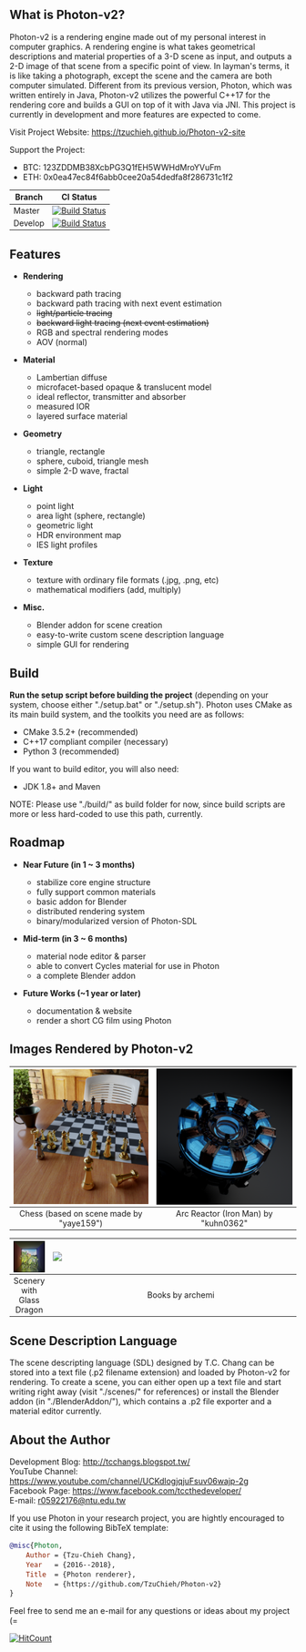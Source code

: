 ## What is Photon-v2?

Photon-v2 is a rendering engine made out of my personal interest in computer graphics. A rendering engine is what takes geometrical descriptions and material properties of a 3-D scene as input, and outputs a 2-D image of that scene from a specific point of view. In layman's terms, it is like taking a photograph, except the scene and the camera are both computer simulated. Different from its previous version, Photon, which was written entirely in Java, Photon-v2 utilizes the powerful C++17 for the rendering core and builds a GUI on top of it with Java via JNI. This project is currently in development and more features are expected to come. <br />

Visit Project Website: https://tzuchieh.github.io/Photon-v2-site

Support the Project:
* BTC: 123ZDDMB38XcbPG3Q1fEH5WWHdMroYVuFm
* ETH: 0x0ea47ec84f6abb0cee20a54dedfa8f286731c1f2

| Branch        | CI Status |
| ------------- | -----------------------|
| Master        | [![Build Status](https://travis-ci.org/TzuChieh/Photon-v2.svg?branch=master)](https://travis-ci.org/TzuChieh/Photon-v2) |
| Develop       | [![Build Status](https://travis-ci.org/TzuChieh/Photon-v2.svg?branch=develop)](https://travis-ci.org/TzuChieh/Photon-v2) |

## Features

* **Rendering**
  * backward path tracing
  * backward path tracing with next event estimation
  * ~~light/particle tracing~~
  * ~~backward light tracing (next event estimation)~~
  * RGB and spectral rendering modes
  * AOV (normal)

* **Material**
  * Lambertian diffuse
  * microfacet-based opaque & translucent model
  * ideal reflector, transmitter and absorber
  * measured IOR
  * layered surface material

* **Geometry**
  * triangle, rectangle
  * sphere, cuboid, triangle mesh
  * simple 2-D wave, fractal

* **Light**
  * point light
  * area light (sphere, rectangle)
  * geometric light
  * HDR environment map
  * IES light profiles

* **Texture**
  * texture with ordinary file formats (.jpg, .png, etc)
  * mathematical modifiers (add, multiply)

* **Misc.**
  * Blender addon for scene creation
  * easy-to-write custom scene description language
  * simple GUI for rendering

## Build

**Run the setup script before building the project** (depending on your system, choose either "./setup.bat" or "./setup.sh"). Photon uses CMake as its main build system, and the toolkits you need are as follows:

* CMake 3.5.2+ (recommended)
* C++17 compliant compiler (necessary)
* Python 3 (recommended)

If you want to build editor, you will also need:

* JDK 1.8+ and Maven

NOTE: Please use "./build/" as build folder for now, since build scripts are more or less hard-coded to use this path, currently.

## Roadmap

* **Near Future (in 1 ~ 3 months)**
  * stabilize core engine structure
  * fully support common materials
  * basic addon for Blender
  * distributed rendering system
  * binary/modularized version of Photon-SDL

* **Mid-term (in 3 ~ 6 months)**
  * material node editor & parser
  * able to convert Cycles material for use in Photon
  * a complete Blender addon

* **Future Works (~1 year or later)**
  * documentation & website
  * render a short CG film using Photon

## Images Rendered by Photon-v2

| <a href="./gallery/054_chess (based on _Transparent Chess For Cycle_ by yayel59).png"><img src="./gallery/054_chess (based on _Transparent Chess For Cycle_ by yayel59).png" align="left" width="450" ></a> | <a href="./gallery/048_Arc Reactor (Iron Man) by kuhn0362 8000spp.png"><img src="./gallery/048_Arc Reactor (Iron Man) by kuhn0362 8000spp.png" align="left" width="450" ></a> |
| :---: | :---: |
| Chess (based on scene made by "yaye159") | Arc Reactor (Iron Man) by "kuhn0362"|

| <a href="./gallery/044_scenery glass dragon 6000spp.png"><img src="./gallery/044_scenery glass dragon 6000spp.png" align="left" width="450" ></a> | <a href="./gallery/books.png"><img src="./gallery/books.png" align="left" width="450" ></a> |
| :---: | :---: |
| Scenery with Glass Dragon | Books by archemi |

## Scene Description Language

The scene descripting language (SDL) designed by T.C. Chang can be stored into a text file (.p2 filename extension) and loaded by Photon-v2 for rendering. To create a scene, you can either open up a text file and start writing right away (visit "./scenes/" for references) or install the Blender addon (in "./BlenderAddon/"), which contains a .p2 file exporter and a material editor currently.

## About the Author

Development Blog: http://tcchangs.blogspot.tw/ <br />
YouTube Channel:  https://www.youtube.com/channel/UCKdlogjqjuFsuv06wajp-2g <br />
Facebook Page:    https://www.facebook.com/tccthedeveloper/ <br />
E-mail:           r05922176@ntu.edu.tw <br />

If you use Photon in your research project, you are hightly encouraged to cite it using the following BibTeX template:

```latex.bib
@misc{Photon,
	Author = {Tzu-Chieh Chang},
	Year   = {2016--2018},
	Title  = {Photon renderer},
	Note   = {https://github.com/TzuChieh/Photon-v2}
} 
```

Feel free to send me an e-mail for any questions or ideas about my project (= <br />

[![HitCount](http://hits.dwyl.io/TzuChieh/Photon-v2.svg)](http://hits.dwyl.io/TzuChieh/Photon-v2)
